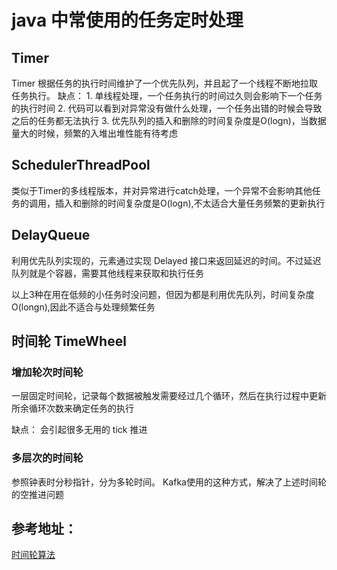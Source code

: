 # java 中常使用的任务定时处理

## Timer

Timer 根据任务的执行时间维护了一个优先队列，并且起了一个线程不断地拉取任务执行。 
缺点：  1. 单线程处理，一个任务执行的时间过久则会影响下一个任务的执行时间
       2. 代码可以看到对异常没有做什么处理，一个任务出错的时候会导致之后的任务都无法执行
       3. 优先队列的插入和删除的时间复杂度是O(logn)，当数据量大的时候，频繁的入堆出堆性能有待考虑


## SchedulerThreadPool

类似于Timer的多线程版本，并对异常进行catch处理，一个异常不会影响其他任务的调用，插入和删除的时间复杂度是O(logn),不太适合大量任务频繁的更新执行


## DelayQueue

利用优先队列实现的，元素通过实现 Delayed 接口来返回延迟的时间。不过延迟队列就是个容器，需要其他线程来获取和执行任务

以上3种在用在低频的小任务时没问题，但因为都是利用优先队列，时间复杂度O(longn),因此不适合与处理频繁任务


## 时间轮 TimeWheel


### 增加轮次时间轮

一层固定时间轮，记录每个数据被触发需要经过几个循环，然后在执行过程中更新所余循环次数来确定任务的执行

缺点： 会引起很多无用的 tick 推进


### 多层次的时间轮

参照钟表时分秒指针，分为多轮时间。 Kafka使用的这种方式，解决了上述时间轮的空推进问题


## 参考地址：
[时间轮算法](https://juejin.im/post/6861118085739331591#heading-3)